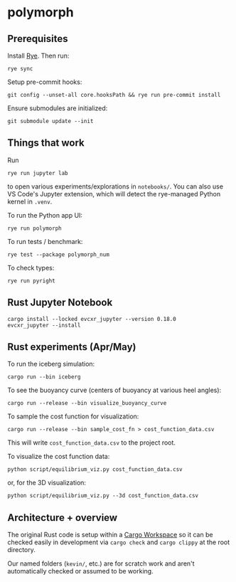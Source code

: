 # polymorph

## Prerequisites

Install [Rye](https://rye-up.com/guide/installation/). Then run:

    rye sync

Setup pre-commit hooks:

    git config --unset-all core.hooksPath && rye run pre-commit install

Ensure submodules are initialized:

    git submodule update --init


## Things that work

Run

    rye run jupyter lab

to open various experiments/explorations in `notebooks/`.
You can also use VS Code's Jupyter extension, which will detect the rye-managed Python kernel in `.venv`.

To run the Python app UI:

    rye run polymorph


To run tests / benchmark:

    rye test --package polymorph_num

To check types:

    rye run pyright


## Rust Jupyter Notebook


    cargo install --locked evcxr_jupyter --version 0.18.0
    evcxr_jupyter --install


## Rust experiments (Apr/May)

To run the iceberg simulation:

    cargo run --bin iceberg

To see the buoyancy curve (centers of buoyancy at various heel angles):

    cargo run --release --bin visualize_buoyancy_curve

To sample the cost function for visualization:

    cargo run --release --bin sample_cost_fn > cost_function_data.csv

This will write `cost_function_data.csv` to the project root.

To visualize the cost function data:

    python script/equilibrium_viz.py cost_function_data.csv

or, for the 3D visualization:

    python script/equilibrium_viz.py --3d cost_function_data.csv

## Architecture + overview

The original Rust code is setup within a [Cargo Workspace](https://doc.rust-lang.org/cargo/reference/workspaces.html) so it can be checked easily in development via `cargo check` and `cargo clippy` at the root directory.

Our named folders (`kevin/`, etc.) are for scratch work and aren't automatically checked or assumed to be working.
